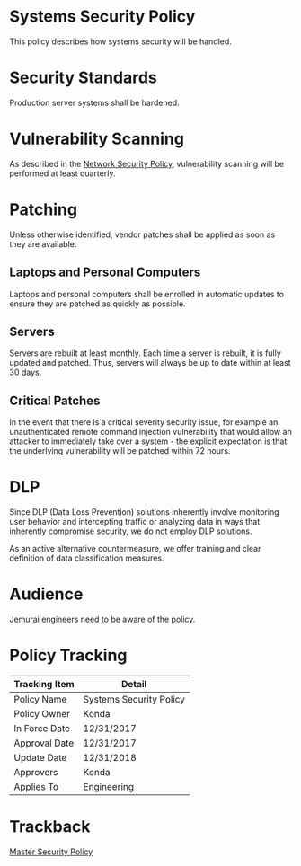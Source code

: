 # Systems Security Policy

This policy describes how systems security will be handled.

# Security Standards

Production server systems shall be hardened.

# Vulnerability Scanning

As described in the [Network Security Policy](./Network_Security_Policy.md), vulnerability scanning will be performed at least quarterly.

# Patching
Unless otherwise identified, vendor patches shall be applied as soon as they are available.  

## Laptops and Personal Computers
Laptops and personal computers shall be enrolled in automatic updates to ensure they are patched as quickly as possible.

## Servers
Servers are rebuilt at least monthly. Each time a server is rebuilt, it is fully updated and patched. Thus, servers will always be up to date within at least 30 days.

## Critical Patches
In the event that there is a critical severity security issue, for example an unauthenticated remote command injection vulnerability that would allow an attacker to immediately take over a system - the explicit expectation is that the underlying vulnerability will be patched within 72 hours.

# DLP
Since DLP (Data Loss Prevention) solutions inherently involve monitoring user behavior and intercepting traffic or analyzing data in ways that inherently compromise security, we do not employ DLP solutions.

As an active alternative countermeasure, we offer training and clear definition of data classification measures.

# Audience

Jemurai engineers need to be aware of the policy.

# Policy Tracking

| Tracking Item   | Detail |
|-----------------|--------|
| Policy Name     | Systems Security Policy |
| Policy Owner    | Konda |
| In Force Date   | 12/31/2017 |
| Approval Date   | 12/31/2017 |
| Update Date     | 12/31/2018 |
| Approvers       | Konda |
| Applies To      | Engineering |

# Trackback
[Master Security Policy](../Master_Security_Policy.md)